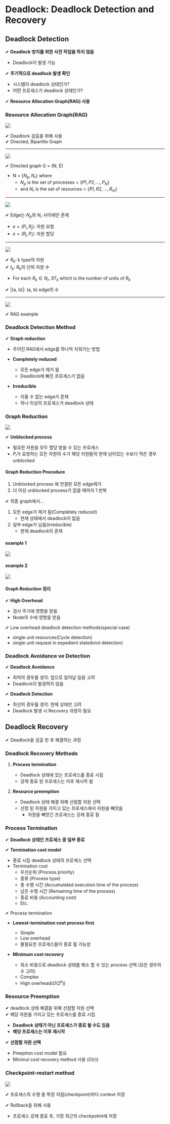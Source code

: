 # Deadlock: Deadlock Detection and Recovery

## Deadlock Detection

✔ **Deadlock 방지를 위한 사전 작업을 하지 않음**
- Deadlock이 발생 가능

✔ **주기적으로 deadlock 발생 확인**
- 시스템이 deadlock 상태인가?
- 어떤 프로세스가 deadlock 상태인가?

✔ **Resource Allocation Graph(RAG) 사용**

### Resource Allocation Graph(RAG)

![](assets/7_5.md/2022-12-21-23-39-58.png)

✔ Deadlock 검출을 위해 사용  
✔ Directed, Bipartite Graph

---

![](assets/7_5.md/2022-12-21-23-40-44.png)

✔ Directed graph G = (N, E)
- N = $\{N_p, N_r\}$ where
  - $N_p$ is the set of processes = $\{P1, P2, ..., P_N\}$
  - and $N_r$ is the set of resources = $\{R1, R2, ..., R_m\}$

---

![](assets/7_5.md/2022-12-21-23-46-46.png)

✔ Edge는 $N_p$와 $N_r$ 사이에만 존재
- $e = (P_i, R_j)$: 자원 요청
- $e = (R_j, P_i)$: 자원 할당

---

![](assets/7_5.md/2022-12-21-23-44-29.png)

✔ $R_k$: k type의 자원  
✔ $t_k$: $R_k$의 단위 자원 수
- For each $R_k ∈ N_r, ∃ T_k$ which is the number of units of $R_k$

✔ |(a, b)|: (a, b) edge의 수

---

![](assets/7_5.md/2022-12-21-23-44-41.png)

✔ RAG example

### Deadlock Detection Method

✔ **Graph reduction**
- 주어진 RAG에서 edge를 하나씩 지워가는 방법

- **Completely reduced**
  - 모든 edge가 제거 됨
  - Deadlock에 빠진 프로세스가 없음

- **Irreducible**
  - 지울 수 없는 edge가 존재
  - 하나 이상의 프로세스가 deadlock 상태

### Graph Reduction

![](assets/7_5.md/2022-12-21-23-54-35.png)

✔ **Unblocked process**
- 필요한 자원을 모두 할당 받을 수 있는 프로세스
- $P_i$가 요청하는 모든 자원의 수가 해당 자원들의 현재 남아있는 수보다 적은 경우 unblocked

#### Graph Reduction Procedure

1. Unblocked process 에 연결된 모든 edge제거
2. 더 이상 unblocked process가 없을 때까지 1 반복

✔ 최종 graph에서...
1. 모든 edge가 제거 됨(Completely reduced)
   - 현재 상태에서 deadlock이 없음
2. 일부 edge가 남음(irreducible)
   - 현재 deadlock이 존재

#### example 1

![](assets/7_5.md/2022-12-22-00-04-24.png)

#### example 2

![](assets/7_5.md/2022-12-22-00-07-24.png)

#### Graph Reduction 정리

✔ **High Overhead**
- 검사 주기에 영향을 받음
- Node의 수에 영향을 받음

✔ Low overhead deadlock detection methods(special case)
- single unit resources(Cycle detection)
- single unit request in expedient state(knot detection)

### Deadlock Avoidance ve Detection

✔ **Deadlock Avoidance**
- 최악의 경우를 생각: 앞으로 일어날 일을 고려
- Deadlock이 발생하지 않음

✔ **Deadlock Detection**
- 최선의 경우를 생각: 현재 상태만 고려
- Deadlock 발생 시 Recovery 과정이 필요

## Deadlock Recovery

✔ Deadlock을 검출 한 후 해결하는 과정

### Deadlock Recovery Methods

1. **Process termination**
   - Deadlock 상태에 있는 프로세스를 종료 시킴
   - 강제 종료 된 프로세스는 이후 재시작 됨

2. **Resource preemption**
   - Deadlock 상태 해결 위해 선점할 자원 선택
   - 선정 된 자원을 가지고 있는 프로세스에서 자원을 빼앗음
     - 자원을 빼앗긴 프로세스는 강제 종료 됨


### Process Termination

✔ **Deadlock 상태인 프로세스 중 일부 종료**

✔ **Termination cost model**
- 종료 시킬 deadlock 상태의 프로세스 선택
- Termination cost
  - 우선순위 (Process priority)
  - 종류 (Process type)
  - 총 수행 시간 (Accumulated execution time of the process)
  - 남은 수행 시간 (Remaining time of the process)
  - 종료 비용 (Accounting cost)
  - Etc.

✔ Process termination

- **Lowest-termination cost process first**
  - Simple
  - Low overhead
  - 불필요한 프로세스들이 종료 될 가능성

- **Minimum cost recovery**
  - 최소 비용으로 deadlock 상태를 해소 할 수 있는 process 선택 (모든 경우의 수 고려)
  - Complex
  - High overhead($O(2^k)$)

### Resource Preemption

✔ deadlock 상태 해결을 위해 선점할 자원 선택  
✔ 해당 자원을 가지고 있는 프로세스를 종료 시킴
- **Deadlock 상태가 아닌 프로세스가 종료 될 수도 있음**
- **해당 프로세스는 이후 재시작**

✔ **선점할 자원 선택**
- Preeption cost model 필요
- Minimul cost recovery method 사용 ($O(r)$)

### Checkpoint-restart method

![](assets/7_5.md/2022-12-22-00-26-00.png)

✔ 프로세스의 수행 중 특정 지점(checkpoint)마다 context 저장  

✔ Rollback을 위해 사용
- 프로세스 강제 종료 후, 가장 최근의 checkpotint에 저장
